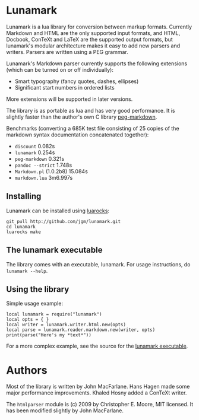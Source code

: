 # Lunamark

Lunamark is a lua library for conversion between markup
formats. Currently Markdown and HTML are the only supported input
formats, and HTML, Docbook, ConTeXt and LaTeX are the supported output
formats, but lunamark's modular architecture makes it
easy to add new parsers and writers. Parsers are written
using a PEG grammar.

Lunamark's Markdown parser currently supports the following
extensions (which can be turned on or off individually):

  - Smart typography (fancy quotes, dashes, ellipses)
  - Significant start numbers in ordered lists

More extensions will be supported in later versions.

The library is as portable as lua and has very good performance.
It is slightly faster than the author's own C library
[peg-markdown](http://github.com/jgm/peg-markdown).

Benchmarks (converting a 685K test file consisting of 25 copies of
the markdown syntax documentation concatenated together):

* `discount` 0.082s
* `lunamark` 0.254s
* `peg-markdown` 0.321s
* `pandoc --strict` 1.748s
* `Markdown.pl` (1.0.2b8) 15.084s
* `markdown.lua` 3m6.997s

## Installing

Lunamark can be installed using [luarocks](http://www.luarocks.org):

    git pull http://github.com/jgm/lunamark.git
    cd lunamark
    luarocks make

## The lunamark executable

The library comes with an executable, lunamark.  For usage
instructions, do `lunamark --help`.

## Using the library

Simple usage example:

    local lunamark = require("lunamark")
    local opts = { }
    local writer = lunamark.writer.html.new(opts)
    local parse = lunamark.reader.markdown.new(writer, opts)
    print(parse("Here's my *text*"))

For a more complex example, see the source for the
[lunamark executable](https://github.com/jgm/lunamark/blob/master/bin/lunamark).

# Authors

Most of the library is written by John MacFarlane.  Hans Hagen
made some major performance improvements.  Khaled Hosny added a
ConTeXt writer.

The `htmlparser` module is (c) 2009 by Christopher E. Moore, MIT licensed.
It has been modified slightly by John MacFarlane.
